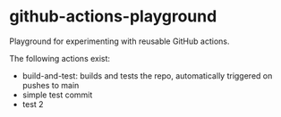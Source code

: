 # github-actions-playground
Playground for experimenting with reusable GitHub actions.


The following actions exist:

+ build-and-test: builds and tests the repo, automatically triggered on pushes to main
+ simple test commit
+ test 2
